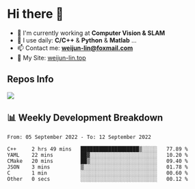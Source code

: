 # Hi there 👋

<!--
**Weijun-Lin/Weijun-Lin** is a ✨ _special_ ✨ repository because its `README.md` (this file) appears on your GitHub profile.

Here are some ideas to get you started:

- 🔭 I’m currently working on ...
- 🌱 I’m currently learning ...
- 👯 I’m looking to collaborate on ...
- 🤔 I’m looking for help with ...
- 💬 Ask me about ...
- 📫 How to reach me: ...
- 😄 Pronouns: ...
- ⚡ Fun fact: ...
-->

- 🏢 I'm currently working at **Computer Vision & SLAM**
- 🚀 I use daily: **C/C++** & **Python** & **Matlab** ...
- 📫 Contact me: **weijun-lin@foxmail.com**
- 🔗 My Site: [weijun-lin.top](https://weijun-lin.top/p)

  

## Repos Info
![](https://github-readme-stats.vercel.app/api?username=Weijun-Lin&theme=cobalt)

## 📊 Weekly Development Breakdown

<!--START_SECTION:waka-->

```text
From: 05 September 2022 - To: 12 September 2022

C++     2 hrs 49 mins   ███████████████████▒░░░░░   77.89 %
YAML    22 mins         ██▓░░░░░░░░░░░░░░░░░░░░░░   10.20 %
CMake   20 mins         ██▒░░░░░░░░░░░░░░░░░░░░░░   09.40 %
JSON    3 mins          ▒░░░░░░░░░░░░░░░░░░░░░░░░   01.78 %
C       1 min           ░░░░░░░░░░░░░░░░░░░░░░░░░   00.60 %
Other   0 secs          ░░░░░░░░░░░░░░░░░░░░░░░░░   00.12 %
```

<!--END_SECTION:waka-->
